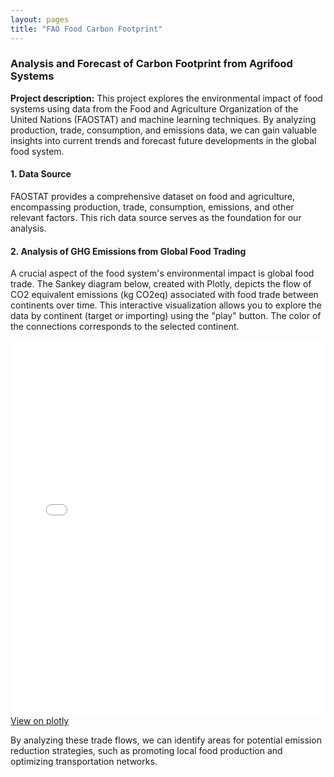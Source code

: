 ```yaml
---
layout: pages
title: "FAO Food Carbon Footprint"
---
```


### Analysis and Forecast of Carbon Footprint from Agrifood Systems

**Project description:** This project explores the environmental impact of food systems using data from the Food and Agriculture Organization of the United Nations (FAOSTAT) and machine learning techniques. By analyzing production, trade, consumption, and emissions data, we can gain valuable insights into current trends and forecast future developments in the global food system.

#### 1. Data Source

FAOSTAT provides a comprehensive dataset on food and agriculture, encompassing production, trade, consumption, emissions, and other relevant factors. This rich data source serves as the foundation for our analysis.

#### 2. Analysis of GHG Emissions from Global Food Trading

A crucial aspect of the food system's environmental impact is global food trade. The Sankey diagram below, created with Plotly, depicts the flow of CO2 equivalent emissions (kg CO2eq) associated with food trade between continents over time. This interactive visualization allows you to explore the data by continent (target or importing) using the "play" button. The color of the connections corresponds to the selected continent.

<div class="iframe-container">
  <iframe frameborder="0" scrolling="no" src="//plotly.com/~ezemriv/7.embed" style="width: 100%; height: 600px;"></iframe>
</div>
<div class="button-container">
    <a href="//plotly.com/~ezemriv/7" class="view-full-plot">View on plotly</a>
  </div>

By analyzing these trade flows, we can identify areas for potential emission reduction strategies, such as promoting local food production and optimizing transportation networks.